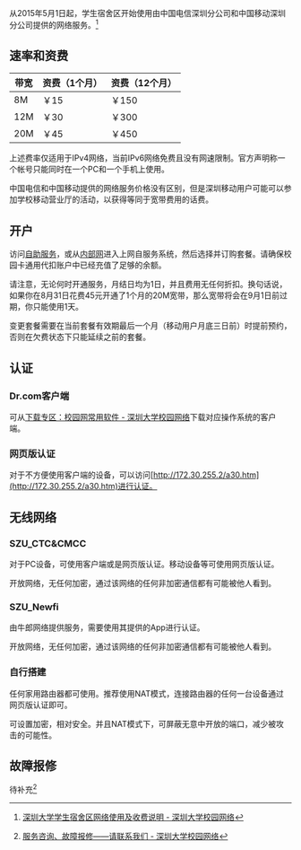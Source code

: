 从2015年5月1日起，学生宿舍区开始使用由中国电信深圳分公司和中国移动深圳分公司提供的网络服务。[^1]

## 速率和资费
| 带宽 | 资费（1个月） | 资费（12个月） |
| --- | --- | --- |
| 8M | ￥15 | ￥150 |
| 12M | ￥30 | ￥300 |
| 20M | ￥45 | ￥450 |

上述费率仅适用于IPv4网络，当前IPv6网络免费且没有网速限制。官方声明称一个帐号只能同时在一个PC和一个手机上使用。

中国电信和中国移动提供的网络服务价格没有区别，但是深圳移动用户可能可以参加学校移动营业厅的活动，以获得等同于宽带费用的话费。

## 开户
访问[自助服务](https://self.szu.edu.cn/self/nav_login)，或从[内部网](https://www1.szu.edu.cn/)进入上网自服务系统，然后选择并订购套餐。请确保校园卡通用代扣账户中已经充值了足够的余额。

请注意，无论何时开通服务，月结日均为1日，并且费用无任何折扣。换句话说，如果你在8月31日花费45元开通了1个月的20M宽带，那么宽带将会在9月1日前过期，你只能使用1天。

变更套餐需要在当前套餐有效期最后一个月（移动用户月底三日前）时提前预约，否则在欠费状态下只能延续之前的套餐。

## 认证
### Dr.com客户端
可从[下载专区：校园网常用软件 - 深圳大学校园网络](https://www1.szu.edu.cn/nc/view.asp?id=64)下载对应操作系统的客户端。

### 网页版认证
对于不方便使用客户端的设备，可以访问[http://172.30.255.2/a30.htm](http://172.30.255.2/a30.htm)进行认证。

## 无线网络
### SZU_CTC&CMCC
对于PC设备，可使用客户端或是网页版认证。移动设备等可使用网页版认证。

开放网络，无任何加密，通过该网络的任何非加密通信都有可能被他人看到。

### SZU_Newfi
由牛郎网络提供服务，需要使用其提供的App进行认证。

开放网络，无任何加密，通过该网络的任何非加密通信都有可能被他人看到。

### 自行搭建
任何家用路由器都可使用。推荐使用NAT模式，连接路由器的任何一台设备通过网页版认证即可。

可设置加密，相对安全。并且NAT模式下，可屏蔽无意中开放的端口，减少被攻击的可能性。

## 故障报修
待补充[^3]

[^1]: [深圳大学学生宿舍区网络使用及收费说明 - 深圳大学校园网络](https://www1.szu.edu.cn/nc/view.asp?id=12)

[^2]: [学生宿舍区运营商网络问答 - 深圳大学校园网络](https://www1.szu.edu.cn/nc/view.asp?id=241)

[^3]: [服务咨询、故障报修——请联系我们 - 深圳大学校园网络](https://www1.szu.edu.cn/nc/view.asp?id=177)
